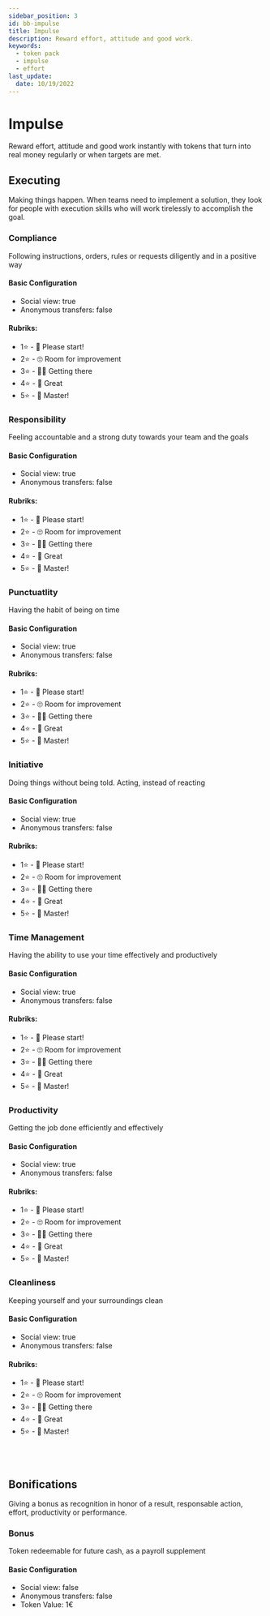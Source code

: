 ```yaml
---
sidebar_position: 3
id: bb-impulse
title: Impulse
description: Reward effort, attitude and good work.
keywords:
  - token pack
  - impulse
  - effort
last_update:
  date: 10/19/2022
---
```


# Impulse

Reward effort, attitude and good work instantly with tokens that turn into real money regularly or when targets are met.

## Executing

Making things happen. When teams need to implement a solution, they look for people with execution skills who will work tirelessly to accomplish the goal.

### Compliance

Following instructions, orders, rules or requests diligently and in a positive way

<h4> Basic Configuration </h4>

- Social view: true
- Anonymous transfers: false

<h4> Rubriks: </h4>

- 1⭐ - 🤨​ Please start!
- 2⭐ - 🙄​ Room for improvement
- 3⭐ - 🙌🏼​ Getting there
- 4⭐ - 🤩​ Great
- 5⭐ - 💯​ Master!

### Responsibility

Feeling accountable and a strong duty towards your team and the goals

<h4> Basic Configuration </h4>

- Social view: true
- Anonymous transfers: false

<h4> Rubriks: </h4>

- 1⭐ - 🤨​ Please start!
- 2⭐ - 🙄​ Room for improvement
- 3⭐ - 🙌🏼​ Getting there
- 4⭐ - 🤩​ Great
- 5⭐ - 💯​ Master!

### Punctuatlity

Having the habit of being on time

<h4> Basic Configuration </h4>

- Social view: true
- Anonymous transfers: false

<h4> Rubriks: </h4>

- 1⭐ - 🤨​ Please start!
- 2⭐ - 🙄​ Room for improvement
- 3⭐ - 🙌🏼​ Getting there
- 4⭐ - 🤩​ Great
- 5⭐ - 💯​ Master!

### Initiative

Doing things without being told. Acting, instead of reacting

<h4> Basic Configuration </h4>

- Social view: true
- Anonymous transfers: false

<h4> Rubriks: </h4>

- 1⭐ - 🤨​ Please start!
- 2⭐ - 🙄​ Room for improvement
- 3⭐ - 🙌🏼​ Getting there
- 4⭐ - 🤩​ Great
- 5⭐ - 💯​ Master!

### Time Management

Having the ability to use your time effectively and productively

<h4> Basic Configuration </h4>

- Social view: true
- Anonymous transfers: false

<h4> Rubriks: </h4>

- 1⭐ - 🤨​ Please start!
- 2⭐ - 🙄​ Room for improvement
- 3⭐ - 🙌🏼​ Getting there
- 4⭐ - 🤩​ Great
- 5⭐ - 💯​ Master!

### Productivity

Getting the job done efficiently and effectively

<h4> Basic Configuration </h4>

- Social view: true
- Anonymous transfers: false

<h4> Rubriks: </h4>

- 1⭐ - 🤨​ Please start!
- 2⭐ - 🙄​ Room for improvement
- 3⭐ - 🙌🏼​ Getting there
- 4⭐ - 🤩​ Great
- 5⭐ - 💯​ Master!

### Cleanliness

Keeping yourself and your surroundings clean

<h4> Basic Configuration </h4>

- Social view: true
- Anonymous transfers: false

<h4> Rubriks: </h4>

- 1⭐ - 🤨​ Please start!
- 2⭐ - 🙄​ Room for improvement
- 3⭐ - 🙌🏼​ Getting there
- 4⭐ - 🤩​ Great
- 5⭐ - 💯​ Master!

<br></br>

## Bonifications

Giving a bonus as recognition in honor of a result, responsable action, effort, productivity or performance.

### Bonus

Token redeemable for future cash, as a payroll supplement

<h4> Basic Configuration </h4>

- Social view: false
- Anonymous transfers: false
- Token Value: 1€

